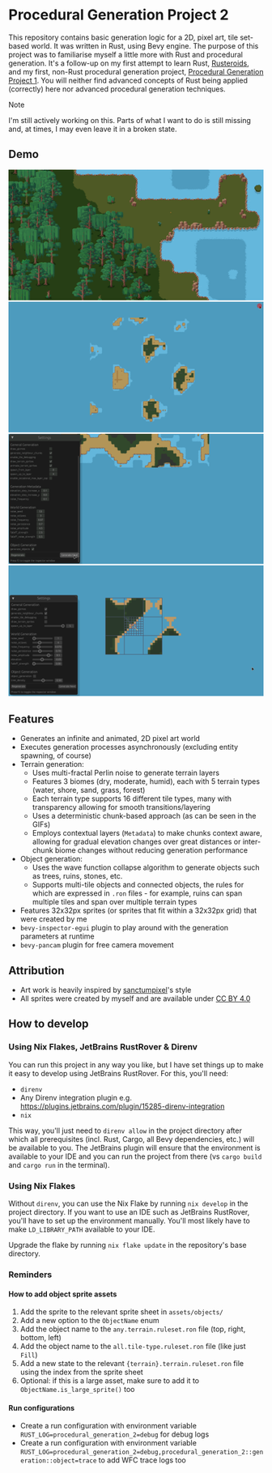 # Procedural Generation Project 2

This repository contains basic generation logic for a 2D, pixel art, tile set-based world. It was written in Rust,
using Bevy engine. The purpose of this project was to familiarise myself a little more with Rust and procedural
generation. It's a follow-up on my first attempt to learn Rust, [Rusteroids](https://github.com/kimgoetzke/rusteroids),
and my first, non-Rust procedural generation
project, [Procedural Generation Project 1](https://github.com/kimgoetzke/procedural-generation-1).
You will neither find advanced concepts of Rust being applied (correctly) here nor advanced procedural generation
techniques.

> [!NOTE]
> I'm still actively working on this. Parts of what I want to do is still missing and, at times, I may even leave
> it in a broken state.

## Demo

![Demo GIF 3](assets/ignore/demo3.gif)
![Demo GIF 1](assets/ignore/demo1.gif)
![Demo GIF 4](assets/ignore/demo4.gif)
![Demo GIF 2](assets/ignore/demo2.gif)

## Features

- Generates an infinite and animated, 2D pixel art world
- Executes generation processes asynchronously (excluding entity spawning, of course)
- Terrain generation:
    - Uses multi-fractal Perlin noise to generate terrain layers
    - Features 3 biomes (dry, moderate, humid), each with 5 terrain types (water, shore, sand, grass, forest)
    - Each terrain type supports 16 different tile types, many with transparency allowing for smooth
      transitions/layering
    - Uses a deterministic chunk-based approach (as can be seen in the GIFs)
    - Employs contextual layers (`Metadata`) to make chunks context aware, allowing for gradual elevation
      changes over great distances or inter-chunk biome changes without reducing generation performance
- Object generation:
    - Uses the wave function collapse algorithm to generate objects such as trees, ruins, stones, etc.
    - Supports multi-tile objects and connected objects, the rules for which are expressed in `.ron` files -
      for example, ruins can span multiple tiles and span over multiple terrain types
- Features 32x32px sprites (or sprites that fit within a 32x32px grid) that were created by me
- `bevy-inspector-egui` plugin to play around with the generation parameters at runtime
- `bevy-pancam` plugin for free camera movement

## Attribution

- Art work is heavily inspired by [sanctumpixel](https://sanctumpixel.itch.io/)'s style
- All sprites were created by myself and are available under [CC BY 4.0](https://creativecommons.org/licenses/by/4.0/)

## How to develop

### Using Nix Flakes, JetBrains RustRover & Direnv

You can run this project in any way you like, but I have set things up to make it easy to develop using JetBrains
RustRover. For this, you'll need:

- `direnv`
- Any Direnv integration plugin e.g. https://plugins.jetbrains.com/plugin/15285-direnv-integration
- `nix`

This way, you'll just need to `direnv allow` in the project directory after which all prerequisites (incl. Rust, Cargo,
all Bevy dependencies, etc.) will be available to you. The JetBrains plugin will ensure that the environment is
available to your IDE and you can run the project from there (vs `cargo build` and `cargo run` in the terminal).

### Using Nix Flakes

Without `direnv`, you can use the Nix Flake by running `nix develop` in the project directory. If you want to use an IDE
such as JetBrains RustRover, you'll have to set up the environment manually. You'll most likely have to make
`LD_LIBRARY_PATH` available to your IDE.

Upgrade the flake by running `nix flake update` in the repository's base directory.

### Reminders

#### How to add object sprite assets

1. Add the sprite to the relevant sprite sheet in `assets/objects/`
2. Add a new option to the `ObjectName` enum
3. Add the object name to the `any.terrain.ruleset.ron` file (top, right, bottom, left)
4. Add the object name to the `all.tile-type.ruleset.ron` file (like just `Fill`)
5. Add a new state to the relevant `{terrain}.terrain.ruleset.ron` file using the index from the sprite sheet
6. Optional: if this is a large asset, make sure to add it to `ObjectName.is_large_sprite()` too

#### Run configurations

- Create a run configuration with environment variable `RUST_LOG=procedural_generation_2=debug` for debug logs
- Create a run configuration with environment variable
  `RUST_LOG=procedural_generation_2=debug,procedural_generation_2::generation::object=trace` to add WFC trace logs too
